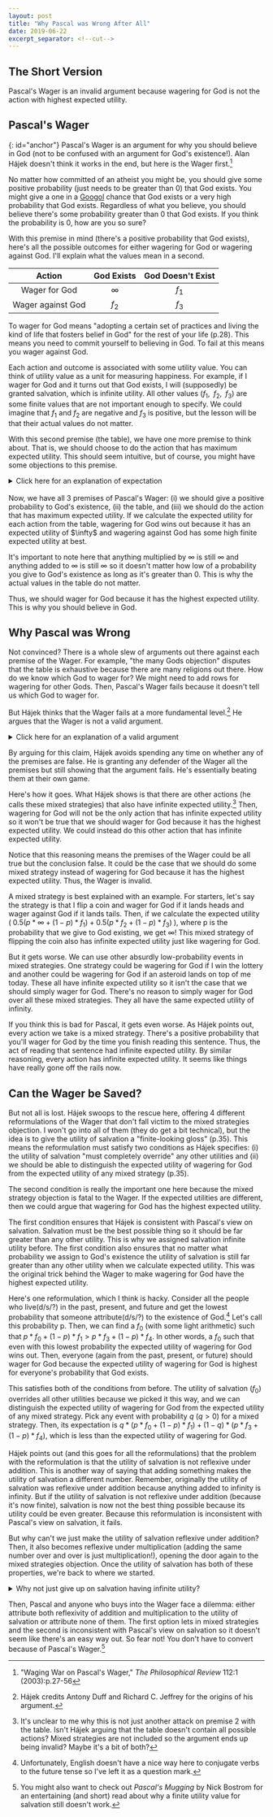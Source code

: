 ```yaml
---
layout: post
title: "Why Pascal was Wrong After All"
date: 2019-06-22
excerpt_separator: <!--cut-->
---
```


## The Short Version
Pascal's Wager is an invalid argument because wagering for God is not the action with highest expected utility. 

<!--cut-->
## Pascal's Wager
{: id="anchor"}
Pascal's Wager is an argument for why you should believe in God (not to be confused with an argument for God's existence!). Alan Hájek doesn't think it works in the end, but here is the Wager first.[^paper]

No matter how committed of an atheist you might be, you should give some positive probability (just needs to be greater than 0) that God exists. You might give a one in a [Googol](https://simple.wikipedia.org/wiki/Googol) chance that God exists or a very high probability that God exists. Regardless of what you believe, you should believe there's some probability greater than 0 that God exists. If you think the probability is 0, how are you so sure?

[^paper]: "Waging War on Pascal's Wager," *The Philosophical Review* 112:1 (2003):p.27-56

With this premise in mind (there's a positive probability that God exists), here's all the possible outcomes for either wagering for God or wagering against God. I'll explain what the values mean in a second.

Action | God Exists | God Doesn't Exist
:---: | :---: | :---:
Wager for God  | $\infty$ | $f_1$
Wager against God  | $f_2$ | $f_3$

To wager for God means "adopting a certain set of practices and living the kind of life that fosters belief in God" for the rest of your life (p.28). This means you need to commit yourself to believing in God. To fail at this means you wager against God.

Each action and outcome is associated with some utility value. You can think of utility value as a unit for measuring happiness. For example, if I wager for God and it turns out that God exists, I will (supposedly) be granted salvation, which is infinite utility. All other values ($f_1,\; \; f_2, \; \;f_3$) are some finite values that are not important enough to specify. We could imagine that $f_1$ and $f_2$ are negative and $f_3$ is positive, but the lesson will be that their actual values do not matter.

With this second premise (the table), we have one more premise to think about. That is, we should choose to do the action that has maximum expected utility. This should seem intuitive, but of course, you might have some objections to this premise.

<details class="explanation">
<summary>Click here for an explanation of expectation</summary>

Expectation or expected value is a weighted sum. It answers the question of what do we expect to happen when there is more than one possible outcome for some action we take. To calculate expectation, we take each outcome and weight it by its corresponding probability of occurring. To find the expected utility of wagering for God, we multiply the probability that God exists by $\infty$ and add the result of multiplying the probability that God doesn't exist by $f_1$. This sum is $\infty$ so the expected utility of wagering for God is $\infty$.

</details>
<br>
Now, we have all 3 premises of Pascal's Wager: (i) we should give a positive probability to God's existence, (ii) the table, and (iii) we should do the action that has maximum expected utility. If we calculate the expected utility for each action from the table, wagering for God wins out because it has an expected utility of $\infty$ and wagering against God has some high finite expected utility at best.

It's important to note here that anything multiplied by $\infty$ is still $\infty$ and anything added to $\infty$ is still $\infty$ so it doesn't matter how low of a probability you give to God's existence as long as it's greater than 0. This is why the actual values in the table do not matter.

Thus, we should wager for God because it has the highest expected utility. This is why you should believe in God.

## Why Pascal was Wrong
Not convinced? There is a whole slew of arguments out there against each premise of the Wager. For example, "the many Gods objection" disputes that the table is exhaustive because there are many religions out there. How do we know which God to wager for? We might need to add rows for wagering for other Gods. Then, Pascal's Wager fails because it doesn't tell us which God to wager for.

But Hájek thinks that the Wager fails at a more fundamental level.[^credit_is_due] He argues that the Wager is not a valid argument.

[^credit_is_due]: Hájek credits Antony Duff and Richard C. Jeffrey for the origins of his argument.

<details class="explanation">
    <summary>
        Click here for an explanation of a valid argument
    </summary>

First, an argument is a list composed of some premises (there may be none!) and a conclusion. An argument is valid if its conclusion is always true when its premises are true. For example:

<ol>
    <li>If I am an egg, then I can fly</li>
    <li> I am an egg.</li>
    <li>I can fly.</li>
</ol>

Our argument--though I agree looks absurd--is in fact valid. If premises 1 and 2 are true, there is no way 3 can be false. We think this argument is absurd because premises 1 and 2 are false. Then, we may call this argument unsound. Although the argument is valid, the premises are false so the argument cannot be sound. A sound argument is a valid one, where its premises are also true.

</details>

By arguing for this claim, Hájek avoids spending any time on whether any of the premises are false. He is granting any defender of the Wager all the premises but still showing that the argument fails. He's essentially beating them at their own game.

Here's how it goes. What Hájek shows is that there are other actions (he calls these mixed strategies) that also have infinite expected utility.[^unclear] Then, wagering for God will not be the only action that has infinite expected utility so it won't be true that we should wager for God because it has the highest expected utility. We could instead do this other action that has infinite expected utility.

[^unclear]: It's unclear to me why this is not just another attack on premise 2 with the table. Isn't Hájek arguing that the table doesn't contain all possible actions? Mixed strategies are not included so the argument ends up being invalid? Maybe it's a bit of both?

Notice that this reasoning means the premises of the Wager could be all true but the conclusion false. It could be the case that we should do some mixed strategy instead of wagering for God because it has the highest expected utility. Thus, the Wager is invalid.

A mixed strategy is best explained with an example. For starters, let's say the strategy is that I flip a coin and wager for God if it lands heads and wager against God if it lands tails. Then, if we calculate the expected utility ($\; 0.5(p * \infty + (1-p) * f_1) + 0.5(p * f_2 + (1-p) * f_3) \;$), where p is the probability that we give to God existing, we get $\infty$! This mixed strategy of flipping the coin also has infinite expected utility just like wagering for God.

But it gets worse. We can use other absurdly low-probability events in mixed strategies. One strategy could be wagering for God if I win the lottery and another could be wagering for God if an asteroid lands on top of me today. These all have infinite expected utility so it isn't the case that we should simply wager for God. There's no reason to simply wager for God over all these mixed strategies. They all have the same expected utility of infinity.

If you think this is bad for Pascal, it gets even worse. As Hájek points out, every action we take is a mixed strategy. There's a positive probability that you'll wager for God by the time you finish reading this sentence. Thus, the act of reading that sentence had infinite expected utility. By similar reasoning, every action has infinite expected utility. It seems like things have really gone off the rails now.

## Can the Wager be Saved?
But not all is lost. Hájek swoops to the rescue here, offering 4 different reformulations of the Wager that don't fall victim to the mixed strategies objection. I won't go into all of them (they do get a bit technical), but the idea is to give the utility of salvation a "finite-looking gloss" (p.35). This means the reformulation must satisfy two conditions as Hájek specifies: (i) the utility of salvation "must completely override" any other utilities and (ii) we should be able to distinguish the expected utility of wagering for God from the expected utility of any mixed strategy (p.35).

The second condition is really the important one here because the mixed strategy objection is fatal to the Wager. If the expected utilities are different, then we could argue that wagering for God has the highest expected utility.

The first condition ensures that Hájek is consistent with Pascal's view on salvation. Salvation must be the best possible thing so it should be far greater than any other utility. This is why we assigned salvation infinite utility before. The first condition also ensures that no matter what probability we assign to God's existence the utility of salvation is still far greater than any other utility when we calculate expected utility. This was the original trick behind the Wager to make wagering for God have the highest expected utility.

Here's one reformulation, which I think is hacky. Consider all the people who live(d/s/?) in the past, present, and future and get the lowest probability that someone attribute(d/s/?) to the existence of God.[^tense] Let's call this probability p. Then, we can find a $f_0$ (with some light arithmetic) such that $p * f_0 + (1-p) * f_1 > p * f_3 + (1-p) * f_4$. In other words, a $f_0$ such that even with this lowest probability the expected utility of wagering for God wins out. Then, everyone (again from the past, present, or future) should wager for God because the expected utility of wagering for God is highest for everyone's probability that God exists.

[^tense]: Unfortunately, English doesn't have a nice way here to conjugate verbs to the future tense so I've left it as a question mark.

This satisfies both of the conditions from before. The utility of salvation ($f_0$) overrides all other utilities because we picked it this way, and we can distinguish the expected utility of wagering for God from the expected utility of any mixed strategy. Pick any event with probability $q$ ($q>0$) for a mixed strategy. Then, its expectation is $q * (p * f_0 + (1-p) * f_1) + (1-q) * (p * f_3 + (1-p) * f_4)$, which is less than the expected utility of wagering for God.
<!-- Explain why less than expectation for wagering? We have q parts of a and (1-q) parts of b, but one whole a is still larger than this sum because a > b. Mathemtically, (1-q) a > (1-q) b and q * a + (1-q) * a > q * a + (1-q) * b and a > q * a + (1-q) * b-->

Hájek points out (and this goes for all the reformulations) that the problem with the reformulation is that the utility of salvation is not reflexive under addition. This is another way of saying that adding something makes the utility of salvation a different number. Remember, originally the utility of salvation was reflexive under addition because anything added to infinity is infinity. But if the utility of salvation is not reflexive under addition (because it's now finite), salvation is now not the best thing possible because its utility could be even greater. Because this reformulation is inconsistent with Pascal's view on salvation, it fails.

But why can't we just make the utility of salvation reflexive under addition? Then, it also becomes reflexive under multiplication (adding the same number over and over is just multiplication!), opening the door again to the mixed strategies objection. Once the utility of salvation has both of these properties, we're back to where we started.
<!-- This paragraph above might not be too clear -->

<details class="explanation">
    <summary>
        Why not just give up on salvation having infinite utility?
     </summary>

 Because someone might object that having finite utility over an infinite time still becomes infinite utility so either we shouldn't wager for God or we start to challenge some theological thoughts about heaven (one being that the afterlife is eternal)

</details>

Then, Pascal and anyone who buys into the Wager face a dilemma: either attribute both reflexivity of addition and multiplication to the utility of salvation or attribute none of them. The first option lets in mixed strategies and the second is inconsistent with Pascal's view on salvation so it doesn't seem like there's an easy way out. So fear not! You don't have to convert because of Pascal's Wager.[^further_reading]

[^further_reading]: You might also want to check out *Pascal's Mugging* by Nick Bostrom for an entertaining (and short) read about why a finite utility value for salvation still doesn't work.
